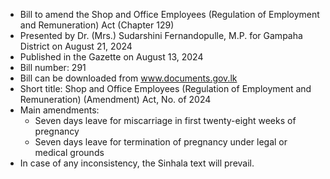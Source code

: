 - Bill to amend the Shop and Office Employees (Regulation of Employment and Remuneration) Act (Chapter 129)
- Presented by Dr. (Mrs.) Sudarshini Fernandopulle, M.P. for Gampaha District on August 21, 2024
- Published in the Gazette on August 13, 2024
- Bill number: 291
- Bill can be downloaded from www.documents.gov.lk
- Short title: Shop and Office Employees (Regulation of Employment and Remuneration) (Amendment) Act, No. of 2024
- Main amendments:
  - Seven days leave for miscarriage in first twenty-eight weeks of pregnancy
  - Seven days leave for termination of pregnancy under legal or medical grounds
- In case of any inconsistency, the Sinhala text will prevail.